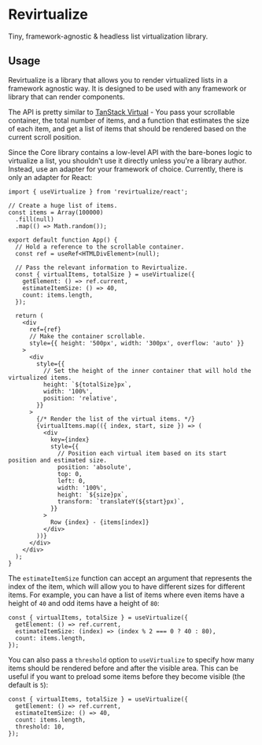 # Revirtualize

Tiny, framework-agnostic & headless list virtualization library.

## Usage

Revirtualize is a library that allows you to render virtualized lists in a framework agnostic way. It is designed to be
used with any framework or library that can render components.

The API is pretty similar to [TanStack Virtual](https://tanstack.com/virtual/latest) - You pass your scrollable container,
the total number of items, and a function that estimates the size of each item, and get a list of items that should be rendered
based on the current scroll position.

Since the Core library contains a low-level API with the bare-bones logic to virtualize a list, you shouldn't use it directly
unless you're a library author. Instead, use an adapter for your framework of choice. Currently, there is only an adapter for
React:

```tsx
import { useVirtualize } from 'revirtualize/react';

// Create a huge list of items.
const items = Array(100000)
  .fill(null)
  .map(() => Math.random());

export default function App() {
  // Hold a reference to the scrollable container.
  const ref = useRef<HTMLDivElement>(null);

  // Pass the relevant information to Revirtualize.
  const { virtualItems, totalSize } = useVirtualize({
    getElement: () => ref.current,
    estimateItemSize: () => 40,
    count: items.length,
  });

  return (
    <div
      ref={ref}
      // Make the container scrollable.
      style={{ height: '500px', width: '300px', overflow: 'auto' }}
    >
      <div
        style={{
          // Set the height of the inner container that will hold the virtualized items.
          height: `${totalSize}px`,
          width: '100%',
          position: 'relative',
        }}
      >
        {/* Render the list of the virtual items. */}
        {virtualItems.map(({ index, start, size }) => (
          <div
            key={index}
            style={{
              // Position each virtual item based on its start position and estimated size.
              position: 'absolute',
              top: 0,
              left: 0,
              width: '100%',
              height: `${size}px`,
              transform: `translateY(${start}px)`,
            }}
          >
            Row {index} - {items[index]}
          </div>
        ))}
      </div>
    </div>
  );
}
```

The `estimateItemSize` function can accept an argument that represents the index of the item, which will allow you to
have different sizes for different items. For example, you can have a list of items where even items have a height of `40`
and odd items have a height of `80`:

```tsx
const { virtualItems, totalSize } = useVirtualize({
  getElement: () => ref.current,
  estimateItemSize: (index) => (index % 2 === 0 ? 40 : 80),
  count: items.length,
});
```

You can also pass a `threshold` option to `useVirtualize` to specify how many items should be rendered before and after
the visible area. This can be useful if you want to preload some items before they become visible (the default is `5`):

```tsx
const { virtualItems, totalSize } = useVirtualize({
  getElement: () => ref.current,
  estimateItemSize: () => 40,
  count: items.length,
  threshold: 10,
});
```

